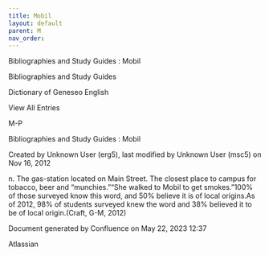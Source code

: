 ```yaml
---
title: Mobil
layout: default
parent: M
nav_order:
---
```


Bibliographies and Study Guides : Mobil

Bibliographies and Study Guides

Dictionary of Geneseo English

View All Entries

M-P

Bibliographies and Study Guides : Mobil

Created by  Unknown User (erg5), last modified by  Unknown User (msc5) on Nov 16, 2012

n. The gas-station located on Main Street. The closest place to campus for tobacco, beer and “munchies.”“She walked to Mobil to get smokes.”100% of those surveyed know this word, and 50% believe it is of local origins.As of 2012, 98% of students surveyed knew the word and 38% believed it to be of local origin.(Craft, G-M, 2012)

Document generated by Confluence on May 22, 2023 12:37

Atlassian
